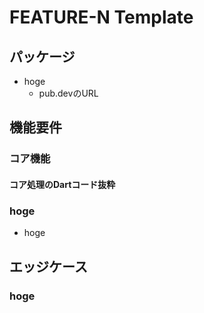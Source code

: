 # FEATURE-N Template

<!-- 本機能仕様書の概要やユーザーストーリーを記載する -->

## パッケージ

- hoge
  - pub.devのURL

## 機能要件

### コア機能

#### コア処理のDartコード抜粋

### hoge

- hoge

## エッジケース

### hoge
